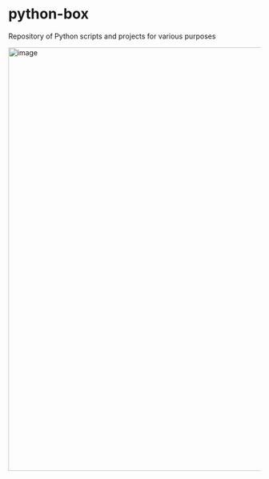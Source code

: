 # python-box
Repository of Python scripts and projects for various purposes

<img width="1366" height="846" alt="image" src="https://github.com/user-attachments/assets/c16bd0fc-c9e5-4d01-8354-7db5cf41fb26" />
